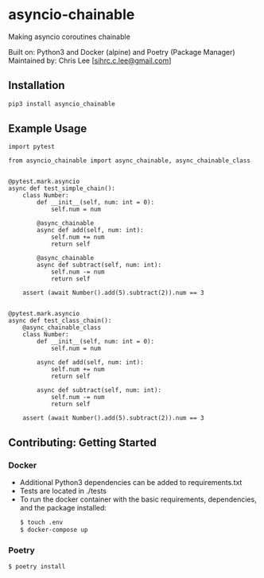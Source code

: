 # asyncio-chainable

Making asyncio coroutines chainable

Built on: Python3 and Docker (alpine) and Poetry (Package Manager)<br>
Maintained by: Chris Lee [sihrc.c.lee@gmail.com]
## Installation
```bash
pip3 install asyncio_chainable
```

## Example Usage
```python3
import pytest

from asyncio_chainable import async_chainable, async_chainable_class


@pytest.mark.asyncio
async def test_simple_chain():
    class Number:
        def __init__(self, num: int = 0):
            self.num = num

        @async_chainable
        async def add(self, num: int):
            self.num += num
            return self

        @async_chainable
        async def subtract(self, num: int):
            self.num -= num
            return self

    assert (await Number().add(5).subtract(2)).num == 3


@pytest.mark.asyncio
async def test_class_chain():
    @async_chainable_class
    class Number:
        def __init__(self, num: int = 0):
            self.num = num

        async def add(self, num: int):
            self.num += num
            return self

        async def subtract(self, num: int):
            self.num -= num
            return self

    assert (await Number().add(5).subtract(2)).num == 3
```

## Contributing: Getting Started

### Docker

- Additional Python3 dependencies can be added to requirements.txt<br>
- Tests are located in ./tests <br>
- To run the docker container with the basic requirements, dependencies, and the package installed:
  ```bash
  $ touch .env
  $ docker-compose up
  ```

### Poetry

```
$ poetry install
```
